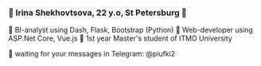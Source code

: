 ### 🤩 Irina Shekhovtsova, 22 y.o, St Petersburg 🤩

🥰 BI-analyst using Dash, Flask, Bootstrap (Python)
🥰 Web-developer using ASP.Net Core, Vue.js
🥰 1st year Master's student of ITMO University

💬 waiting for your messages in Telegram: @piufki2
